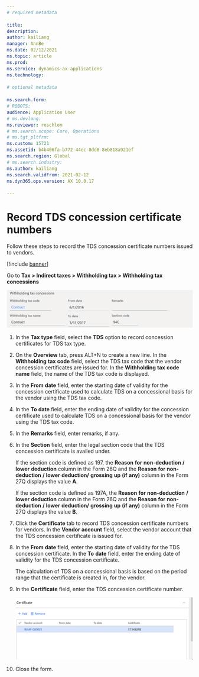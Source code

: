 ```yaml
---
# required metadata

title: 
description: 
author: kailiang
manager: AnnBe
ms.date: 02/12/2021
ms.topic: article
ms.prod: 
ms.service: dynamics-ax-applications
ms.technology: 

# optional metadata

ms.search.form: 
# ROBOTS: 
audience: Application User
# ms.devlang: 
ms.reviewer: roschlom
# ms.search.scope: Core, Operations
# ms.tgt_pltfrm: 
ms.custom: 15721
ms.assetid: b4b406fa-b772-44ec-8dd8-8eb818a921ef
ms.search.region: Global
# ms.search.industry: 
ms.author: kailiang
ms.search.validFrom: 2021-02-12
ms.dyn365.ops.version: AX 10.0.17

---
```


# Record TDS concession certificate numbers

Follow these steps to record the TDS concession certificate numbers issued to vendors.

[!include [banner](../includes/banner.md)]

Go to **Tax > Indirect taxes > Withholding tax > Withholding tax concessions**

 [![Withholding tax concessions](./media/apac-ind-TDS-34.png)](./media/apac-ind-TDS-34.png)

1. In the **Tax** **type** field, select the **TDS** option to record concession certificates for TDS tax type.

2. On the **Overview** tab, press ALT+N to create a new line. In the **Withholding** **tax** **code** field, select the TDS tax code that the vendor concession certificates are issued for. In the **Withholding** **tax** **code** **name** field, the name of the TDS tax code is displayed.

3. In the **From** **date** field, enter the starting date of validity for the concession certificate used to calculate TDS on a concessional basis for the vendor using the TDS tax code.

4. In the **To** **date** field, enter the ending date of validity for the concession certificate used to calculate TDS on a concessional basis for the vendor using the TDS tax code.

5. In the **Remarks** field, enter remarks, if any.

6. In the **Section** field, enter the legal section code that the TDS concession certificate is availed under.

   If the section code is defined as 197, the **Reason** **for** **non-deduction** **/** **lower** **deduction** column in the Form 26Q and the **Reason** **for** **non-deduction** **/** **lower** **deduction/** **grossing** **up** **(if** **any)** column in the Form 27Q displays the value **A**.

   If the section code is defined as 197A, the **Reason** **for** **non-deduction** **/** **lower** **deduction** column in the Form 26Q and the **Reason** **for** **non-deduction** **/** **lower** **deduction/** **grossing** **up** **(if** **any)** column in the Form 27Q displays the value **B**.

7. Click the **Certificate** tab to record TDS concession certificate numbers for vendors. In the **Vendor** **account** field, select the vendor account that the TDS concession certificate is issued for.

8. In the **From** **date** field, enter the starting date of validity for the TDS concession certificate. In the **To** **date** field, enter the ending date of validity for the TDS concession certificate.

   The calculation of TDS on a concessional basis is based on the period range that the certificate is created in, for the vendor.

9. In the **Certificate** field, enter the TDS concession certificate number. 

   [![Certificate](./media/apac-ind-TDS-33.png)](./media/apac-ind-TDS-33.png)

10. Close the form.
